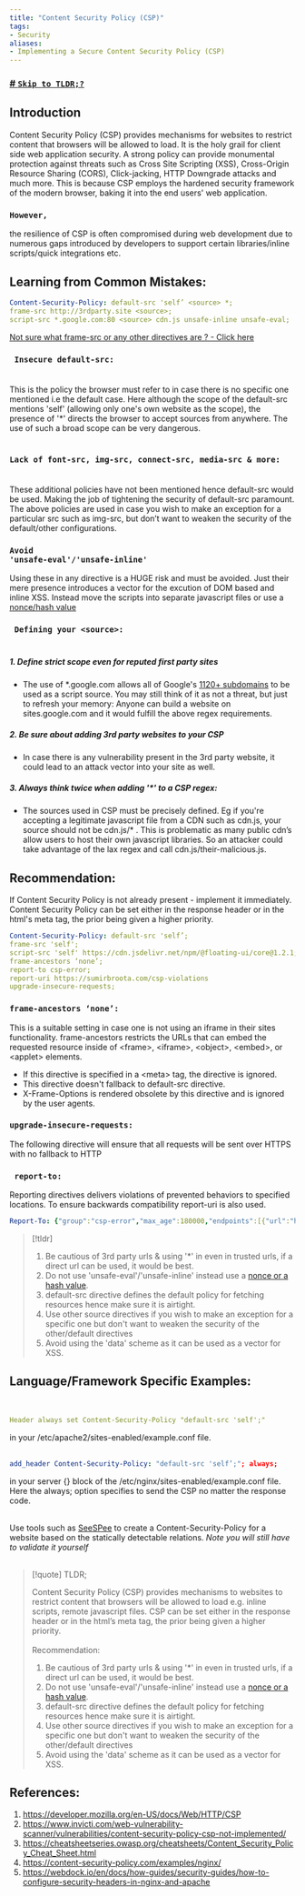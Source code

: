 ```yaml
---
title: "Content Security Policy (CSP)"
tags: 
- Security
aliases:
- Implementing a Secure Content Security Policy (CSP)
---
```


<a href="#tldr">
<h3>
<span class="hanchor" arialabel="Anchor"># </span>
<code>Skip to TLDR;?</code>
</h3>
</a>

## Introduction

Content Security Policy (CSP) provides mechanisms for websites to restrict content that browsers will be allowed to load. It is the holy grail for client side web application security. A strong policy can provide monumental protection against threats such as Cross Site Scripting (XSS), Cross-Origin Resource Sharing (CORS), Click-jacking, HTTP Downgrade attacks and much more. This is because CSP employs the hardened security framework of the modern browser, baking it into the end users' web application.

<h3><strong><code>However,</code></strong></h3> 

the resilience of CSP is often compromised during web development due to numerous gaps introduced by developers to support certain libraries/inline scripts/quick integrations etc.
<br>

## Learning from Common Mistakes:
```yaml {title="Example of an insecure CSP"}
Content-Security-Policy: default-src 'self’ <source> *; 
frame-src http://3rdparty.site <source>; 
script-src *.google.com:80 <source> cdn.js unsafe-inline unsafe-eval;
```
[Not sure what frame-src or any other directives are ? - Click here](https://web.dev/csp/#policy-applies-to-a-wide-variety-of-resources)

### <code> Insecure default-src: </code><br>
This is the policy the browser must refer to in case there is no specific one mentioned i.e the default case.
Here although the scope of the default-src mentions 'self' (allowing only one's own website as the scope), the presence of '*' directs the browser to accept sources from anywhere. The use of such a broad scope can be very dangerous.

### <code> Lack of font-src, img-src, connect-src, media-src & more: </code><br>
These additional policies have not been mentioned hence default-src would be used. Making the job of tightening the security of default-src paramount. The above policies are used in case you wish to make an exception for a particular src such as img-src, but don’t want to weaken the security of the default/other configurations. 
### <code>Avoid 'unsafe-eval'/'unsafe-inline' </code><br>
Using these in any directive is a HUGE risk and must be avoided. Just their mere presence introduces a vector for the excution of DOM based and inline XSS. Instead move the scripts into separate javascript files or use a [nonce/hash value](https://cheatsheetseries.owasp.org/cheatsheets/Content_Security_Policy_Cheat_Sheet.html#hashes)
### <code> Defining your \<source\>: </code><br>
##### 1. Define strict scope even for reputed first party sites
- The use of *.google.com allows all of Google's [1120+ subdomains](https://gist.github.com/abuvanth/b9fcbaf7c77c2954f96c6e556138ffe8) to be used as a script source. You may still think of it as not a threat, but just to refresh your memory: Anyone can build a website on sites.google.com and it would fulfill the above regex requirements.
 
##### 2. Be sure about adding 3rd party websites to your CSP
- In case there is any vulnerability present in the 3rd party website, it could lead to an attack vector into your site as well.

##### 3. Always think twice when adding '*' to a CSP regex:
- The sources used in CSP must be precisely defined. Eg if you're accepting a legitimate javascript file from a CDN such as cdn.js, your source should not be cdn.js/* . This is problematic as many public cdn’s allow users to host their own javascript libraries. So an attacker could take advantage of the lax regex and call cdn.js/their-malicious.js. <br>


## Recommendation: 
If Content Security Policy is not already present - implement it immediately. Content Security Policy can be set either in the response header or in the html's meta tag, the prior being given a higher priority. <br>
```yaml {title="Example of a Secure CSP"}
Content-Security-Policy: default-src 'self’; 
frame-src 'self'; 
script-src 'self' https://cdn.jsdelivr.net/npm/@floating-ui/core@1.2.1;
frame-ancestors ‘none’;
report-to csp-error;
report-uri https://sumirbroota.com/csp-violations
upgrade-insecure-requests;
```

### <code>frame-ancestors ‘none’: </code>
This is a suitable setting in case one is not using an iframe in their sites functionality. frame-ancestors restricts the URLs that can embed the requested resource inside of \<frame\>, \<iframe\>, \<object\>, \<embed\>, or \<applet\> elements.
- If this directive is specified in a \<meta\> tag, the directive is ignored.
- This directive doesn't fallback to default-src directive.
- X-Frame-Options is rendered obsolete by this directive and is ignored by the user agents.

### <code>upgrade-insecure-requests: </code>
The following directive will ensure that all requests will be sent over HTTPS with no fallback to HTTP
### <code> report-to: </code>
Reporting directives delivers violations of prevented behaviors to specified locations. To ensure backwards compatibility report-uri is also used.
```yaml {title="Example Report-To header"}
Report-To: {"group":"csp-error","max_age":180000,"endpoints":[{"url":"https://sumirbroota.com/csp-violations"}],"include_subdomains":true}
```

>[!tldr]
>1. Be cautious of 3rd party urls & using '*' in even in trusted urls, if a direct url can be used, it would be best.
>2. Do not use 'unsafe-eval'/'unsafe-inline' instead use a [nonce or a hash value](https://cheatsheetseries.owasp.org/cheatsheets/Content_Security_Policy_Cheat_Sheet.html#hashes).
>3. default-src directive defines the default policy for fetching resources hence make sure it is airtight.
>4. Use other source directives if you wish to make an exception for a specific one but don't want to weaken the security of the other/default directives
>5. Avoid using the 'data' scheme as it can be used as a vector for XSS.

## Language/Framework Specific Examples:
<br>

```yaml {title="For Apache use:"}
Header always set Content-Security-Policy "default-src 'self';"
```
in your /etc/apache2/sites-enabled/example.conf file. <br><br>

```yaml {title="For Nginx use:"}
add_header Content-Security-Policy: "default-src 'self’;"; always;
```
in your server {} block of the /etc/nginx/sites-enabled/example.conf file. Here the always; option specifies to send the CSP no matter the response code. <br><br>

Use tools such as [SeeSPee](https://github.com/papandreou/seespee) to create a Content-Security-Policy for a website based on the statically detectable relations. *Note you will still have to validate it yourself*
<br><br>

<section id="tldr"></section>

> [!quote] TLDR;
>
> Content Security Policy (CSP) provides mechanisms to websites to restrict content that browsers will be allowed to load e.g. inline scripts, remote javascript files. CSP can be set either in the response header or in the html’s meta tag, the prior being given a higher priority. <br><br>
> Recommendation: 
>1. Be cautious of 3rd party urls & using '*' in even in trusted urls, if a direct url can be used, it would be best.
>2. Do not use 'unsafe-eval'/'unsafe-inline' instead use a [nonce or a hash value](https://cheatsheetseries.owasp.org/cheatsheets/Content_Security_Policy_Cheat_Sheet.html#hashes).
>3. default-src directive defines the default policy for fetching resources hence make sure it is airtight.
>4. Use other source directives if you wish to make an exception for a specific one but don't want to weaken the security of the other/default directives
>5. Avoid using the 'data' scheme as it can be used as a vector for XSS.


## References: 
1. https://developer.mozilla.org/en-US/docs/Web/HTTP/CSP
2. https://www.invicti.com/web-vulnerability-scanner/vulnerabilities/content-security-policy-csp-not-implemented/
3. https://cheatsheetseries.owasp.org/cheatsheets/Content_Security_Policy_Cheat_Sheet.html
4. https://content-security-policy.com/examples/nginx/
5. https://webdock.io/en/docs/how-guides/security-guides/how-to-configure-security-headers-in-nginx-and-apache